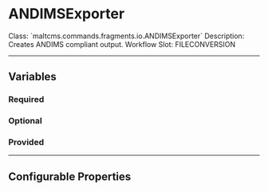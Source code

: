 <h1>ANDIMSExporter</h1>
Class: `maltcms.commands.fragments.io.ANDIMSExporter`
Description: Creates ANDIMS compliant output.
Workflow Slot: FILECONVERSION

---

<h2>Variables</h2>
<h3>Required</h3>

<h3>Optional</h3>

<h3>Provided</h3>


---

<h2>Configurable Properties</h2>

